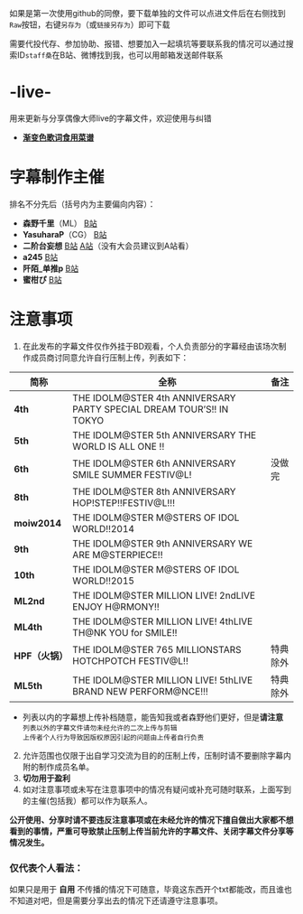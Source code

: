 如果是第一次使用github的同僚，要下载单独的文件可以点进文件后在右侧找到`Raw`按钮，右键`另存为`（或`链接另存为`）即可下载  

需要代投代存、参加协助、报错、想要加入一起填坑等要联系我的情况可以通过搜索ID`staff桑`在B站、微博找到我，也可以用邮箱发送邮件联系

# -live-
用来更新与分享偶像大师live的字幕文件，欢迎使用与纠错
- **[渐变色歌词食用菜谱](vsfm_usage/readme_vsfm.md)**



# 字幕制作主催 
排名不分先后（括号内为主要偏向内容）：
- **森野千里**（ML） [B站](https://space.bilibili.com/2724452/)  
- **YasuharaP**（CG） [B站](https://space.bilibili.com/205085081/)  
- **二阶台妄想** [B站](https://space.bilibili.com/258357/)  [A站](https://www.acfun.cn/u/449294)（没有大会员建议到A站看）  
- **a245** [B站](https://space.bilibili.com/4311183/)  
- **阡陌_单推p** [B站](https://space.bilibili.com/19555904/)  
- **蜜柑ぴ** [B站](https://space.bilibili.com/14971167/)  

# 注意事项
1. 在此发布的字幕文件仅作外挂于BD观看，个人负责部分的字幕经由该场次制作成员商讨同意允许自行压制上传，列表如下：  

|      简称      |                                全称                                   |    备注    |
|---------------|-----------------------------------------------------------------------|------------|
|**4th**        | THE IDOLM@STER 4th ANNIVERSARY PARTY SPECIAL DREAM TOUR’S!! IN TOKYO  |  
|**5th**        | THE IDOLM@STER 5th ANNIVERSARY THE WORLD IS ALL ONE !!                |  
|**6th**        | THE IDOLM@STER 6th ANNIVERSARY SMILE SUMMER FESTIV@L!                 |  没做完    |
|**8th**        | THE IDOLM@STER 8th ANNIVERSARY HOP!STEP!!FESTIV@L!!!                  |  
|**moiw2014**   | THE IDOLM@STER M@STERS OF IDOL WORLD!!2014                            |    
|**9th**        | THE IDOLM@STER 9th ANNIVERSARY WE ARE M@STERPIECE!!                   |  
|**10th**       | THE IDOLM@STER M@STERS OF IDOL WORLD!!2015                            |
|**ML2nd**      | THE IDOLM@STER MILLION LIVE! 2ndLIVE ENJOY H@RMONY!!                  |  
|**ML4th**      | THE IDOLM@STER MILLION LIVE! 4thLIVE TH@NK YOU for SMILE!!            |
|**HPF（火锅）** | THE IDOLM@STER 765 MILLIONSTARS HOTCHPOTCH FESTIV@L!!                |  特典除外  |
|**ML5th**      | THE IDOLM@STER MILLION LIVE! 5thLIVE BRAND NEW PERFORM@NCE!!!         |  特典除外  |

- 列表以内的字幕想上传补档随意，能告知我或者森野他们更好，但是**请注意**  
`列表以外的字幕文件请勿未经允许的二次上传与剪辑`  
`上传者个人行为导致因版权原因引起的问题由上传者自行负责`

2. 允许范围也仅限于出自学习交流为目的的压制上传，压制时请不要删除字幕内附的制作成员名单。
3. **切勿用于盈利**
4. 如对注意事项或未写在注意事项中的情况有疑问或补充可随时联系，上面写到的主催(包括我）都可以作为联系人。  

**公开使用、分享时请不要违反注意事项或在未经允许的情况下擅自做出大家都不想看到的事情，严重可导致禁止压制上传当前允许的字幕文件、关闭字幕文件分享等情况发生。** 


### 仅代表个人看法：  
如果只是用于 **自用** 不传播的情况下可随意，毕竟这东西开个txt都能改，而且谁也不知道对吧，但是需要分享出去的情况下还请遵守注意事项。

